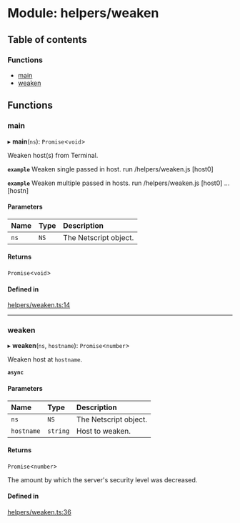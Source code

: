 # Module: helpers/weaken

## Table of contents

### Functions

- [main](../wiki/helpers.weaken#main)
- [weaken](../wiki/helpers.weaken#weaken)

## Functions

### main

▸ **main**(`ns`): `Promise`<`void`\>

Weaken host(s) from Terminal.

**`example`** Weaken single passed in host.
run /helpers/weaken.js [host0]

**`example`** Weaken multiple passed in hosts.
run /helpers/weaken.js [host0] ... [hostn]

#### Parameters

| Name | Type | Description |
| :------ | :------ | :------ |
| `ns` | `NS` | The Netscript object. |

#### Returns

`Promise`<`void`\>

#### Defined in

[helpers/weaken.ts:14](https://github.com/vladzaharia/bitburner/blob/468eb83/src/helpers/weaken.ts#L14)

___

### weaken

▸ **weaken**(`ns`, `hostname`): `Promise`<`number`\>

Weaken host at `hostname`.

**`async`**

#### Parameters

| Name | Type | Description |
| :------ | :------ | :------ |
| `ns` | `NS` | The Netscript object. |
| `hostname` | `string` | Host to weaken. |

#### Returns

`Promise`<`number`\>

The amount by which the server's security level was decreased.

#### Defined in

[helpers/weaken.ts:36](https://github.com/vladzaharia/bitburner/blob/468eb83/src/helpers/weaken.ts#L36)
